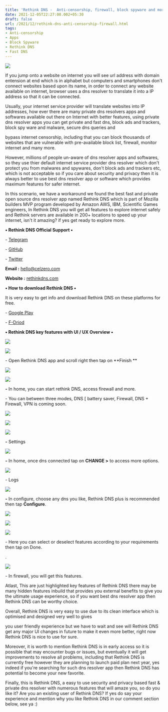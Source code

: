 ```yaml
---
title: 'Rethink DNS -  Anti-censorship, firewall, block spyware and more.'
date: 2021-12-05T22:27:00.002+05:30
draft: false
url: /2021/12/rethink-dns-anti-censorship-firewall.html
tags: 
- Anti-censorship
- Apps
- Block Spyware
- Rethink DNS
- Fast DNS
---
```


 [![](https://lh3.googleusercontent.com/-PDoWHmMXUdE/YazvbqK7x_I/AAAAAAAAHt4/ox5d-le8JKgMLGq8n_1d_GhxixbXH8cngCNcBGAsYHQ/s1600/1638723431334603-0.png)](https://lh3.googleusercontent.com/-PDoWHmMXUdE/YazvbqK7x_I/AAAAAAAAHt4/ox5d-le8JKgMLGq8n_1d_GhxixbXH8cngCNcBGAsYHQ/s1600/1638723431334603-0.png) 

  

If you jump onto a website on internet you will see url address with domain entension at end which is in alphabet but computers and smartphones don't connect websites based upon its name, in order to connect any website available on internet, browser uses a dns resolver to translate it into a IP address so that it can be connected.

  

Usually, your internet service provider will translate websites into IP addresses, how ever there are many private dns resolvers apps and softwares available out there on Internet with better features, using private dns resolver apps you can get private and fast dns, block ads and trackers, block spy ware and malware, secure dns queries and

bypass internet censorship, including that you can block thousands of websites that are vulnerable with pre-available block list, firewall, monitor internet and many more.

  

However, millions of people un-aware of dns resolver apps and softwares, so they use thier default internet service provider dns resolver which don't protect you from malwares and spywares, don't block ads and trackers etc, which is not acceptable so if you care about security and privacy then it is always better to use best dns resolver app or software which provides maximum features for safer internet.

  

In this scenario, we have a workaround we found the best fast and private open source dns resolver app named Rethink DNS which is part of Mozilla builders MVP program developed by Amazon AWS, IBM, Scientific Games engineers, In Rethink DNS you will get all features to explore internet safely and Rethink servers are available in 200+ locations to speed up your internet, isn't it amazing? if yes get ready to explore more.

  

**• Rethink DNS Official Support •**

\- [Telegram](https://t.me/rethinkdns)

\- [GitHub](https://github.com/celzero)

\- [Twitter](https://twitter.com/rethinkdns)

  

**Email :** [hello@celzero.com](http://hello@celzero.com)

**Website :** [rethinkdns.com](https://www.rethinkdns.com/)

**• How to download Rethink DNS •**

It is very easy to get info and download Rethink DNS on these platforms for free.

  

\- [Google Play](https://www.rethinkdns.com/)

\- [F-Driod](https://f-droid.org/packages/com.celzero.bravedns/)

**• Rethink DNS key features with UI / UX Overview •**

 **[![](https://lh3.googleusercontent.com/-eQqeNiWaWno/YazvZzwkD7I/AAAAAAAAHtw/w-u6Ch2cU1s2BBndiOeR9fugCJjns-e8wCNcBGAsYHQ/s1600/1638723425945099-1.png)](https://lh3.googleusercontent.com/-eQqeNiWaWno/YazvZzwkD7I/AAAAAAAAHtw/w-u6Ch2cU1s2BBndiOeR9fugCJjns-e8wCNcBGAsYHQ/s1600/1638723425945099-1.png)** 

 **[![](https://lh3.googleusercontent.com/-naPpa6Q4WIU/YazvYqN8mXI/AAAAAAAAHto/AJ5M_u9qvKI1i8gelMaQ9gQrAaO4UQ5cgCNcBGAsYHQ/s1600/1638723420514517-2.png)](https://lh3.googleusercontent.com/-naPpa6Q4WIU/YazvYqN8mXI/AAAAAAAAHto/AJ5M_u9qvKI1i8gelMaQ9gQrAaO4UQ5cgCNcBGAsYHQ/s1600/1638723420514517-2.png)** 

\- Open Rethink DNS app and scroll right then tap on **Finish **

 **[![](https://lh3.googleusercontent.com/-dPLUrGBucRc/YazvXCvEvJI/AAAAAAAAHtk/DA8loox_C503eIjC8wEQNcWFppLupML3gCNcBGAsYHQ/s1600/1638723415093768-3.png)](https://lh3.googleusercontent.com/-dPLUrGBucRc/YazvXCvEvJI/AAAAAAAAHtk/DA8loox_C503eIjC8wEQNcWFppLupML3gCNcBGAsYHQ/s1600/1638723415093768-3.png)** 

 **[![](https://lh3.googleusercontent.com/-qdxjYOBqfmY/YazvV60EHQI/AAAAAAAAHtg/RwW7NqeKscQjVUQl3IerznLWFVsV8YB3QCNcBGAsYHQ/s1600/1638723409716422-4.png)](https://lh3.googleusercontent.com/-qdxjYOBqfmY/YazvV60EHQI/AAAAAAAAHtg/RwW7NqeKscQjVUQl3IerznLWFVsV8YB3QCNcBGAsYHQ/s1600/1638723409716422-4.png)** 

**\-** In home, you can start rethink DNS, access firewall and more.  

  

\- You can between three modes, DNS \[ battery saver, Firewall, DNS + Firewall, VPN is coming soon.

 **[![](https://lh3.googleusercontent.com/-aoPJbKlkbtU/YazvUb6mqmI/AAAAAAAAHtc/YuW36Xp5oacRVztKNk270Ug0yOqAJOHeQCNcBGAsYHQ/s1600/1638723403336908-5.png)](https://lh3.googleusercontent.com/-aoPJbKlkbtU/YazvUb6mqmI/AAAAAAAAHtc/YuW36Xp5oacRVztKNk270Ug0yOqAJOHeQCNcBGAsYHQ/s1600/1638723403336908-5.png)** 

 **[![](https://lh3.googleusercontent.com/-GcY7by-tRgA/YazvS0FcNdI/AAAAAAAAHtY/Wal9Gd_leSAI-knm26yuOaefsHz12E-BgCNcBGAsYHQ/s1600/1638723398763910-6.png)](https://lh3.googleusercontent.com/-GcY7by-tRgA/YazvS0FcNdI/AAAAAAAAHtY/Wal9Gd_leSAI-knm26yuOaefsHz12E-BgCNcBGAsYHQ/s1600/1638723398763910-6.png)** 

 **[![](https://lh3.googleusercontent.com/-RFoTmIBtE4Q/YazvRtjhRnI/AAAAAAAAHtU/VIlRgubXtewmqH6wqlSFlcz1nQfgAtMPQCNcBGAsYHQ/s1600/1638723393388350-7.png)](https://lh3.googleusercontent.com/-RFoTmIBtE4Q/YazvRtjhRnI/AAAAAAAAHtU/VIlRgubXtewmqH6wqlSFlcz1nQfgAtMPQCNcBGAsYHQ/s1600/1638723393388350-7.png)** 

**\-** Settings

 **[![](https://lh3.googleusercontent.com/-hnjT97rqy08/YazvQbu4nHI/AAAAAAAAHtQ/Zsgei4t_914jzn1l00Uo2tgCEd4KfRL_ACNcBGAsYHQ/s1600/1638723387822949-8.png)](https://lh3.googleusercontent.com/-hnjT97rqy08/YazvQbu4nHI/AAAAAAAAHtQ/Zsgei4t_914jzn1l00Uo2tgCEd4KfRL_ACNcBGAsYHQ/s1600/1638723387822949-8.png)** 

**\-** In home, once dns connected tap on **CHANGE >** to access more options.

 **[![](https://lh3.googleusercontent.com/-Z8DUfSu88WQ/YazvO7HNm8I/AAAAAAAAHtM/RmzllXrYEYkjkltPh3Arjsj0kSozNHgpgCNcBGAsYHQ/s1600/1638723382579732-9.png)](https://lh3.googleusercontent.com/-Z8DUfSu88WQ/YazvO7HNm8I/AAAAAAAAHtM/RmzllXrYEYkjkltPh3Arjsj0kSozNHgpgCNcBGAsYHQ/s1600/1638723382579732-9.png)** 

\- Logs

 **[![](https://lh3.googleusercontent.com/-79X_Bv9eC8E/YazvNqu-oBI/AAAAAAAAHtI/WRC_3alLLkMB2obCjh6ROcIVtJLjH-JYACNcBGAsYHQ/s1600/1638723378423318-10.png)](https://lh3.googleusercontent.com/-79X_Bv9eC8E/YazvNqu-oBI/AAAAAAAAHtI/WRC_3alLLkMB2obCjh6ROcIVtJLjH-JYACNcBGAsYHQ/s1600/1638723378423318-10.png)** 

**\-** In configure, choose any dns you like, Rethink DNS plus is recommended then tap **Configure**.

 **[![](https://lh3.googleusercontent.com/-XOx5Vt7uaCw/YazvMqK3QKI/AAAAAAAAHtE/DxVkqWhinmkKRG63QUj4YiKEzJGq7It8ACNcBGAsYHQ/s1600/1638723372832206-11.png)](https://lh3.googleusercontent.com/-XOx5Vt7uaCw/YazvMqK3QKI/AAAAAAAAHtE/DxVkqWhinmkKRG63QUj4YiKEzJGq7It8ACNcBGAsYHQ/s1600/1638723372832206-11.png)** 

 **[![](https://lh3.googleusercontent.com/-SazQHFx5CiQ/YazvLPgKTuI/AAAAAAAAHtA/0nJVu04oFFM0g_kNnVqOFhf0ySIRWxuoQCNcBGAsYHQ/s1600/1638723367578892-12.png)](https://lh3.googleusercontent.com/-SazQHFx5CiQ/YazvLPgKTuI/AAAAAAAAHtA/0nJVu04oFFM0g_kNnVqOFhf0ySIRWxuoQCNcBGAsYHQ/s1600/1638723367578892-12.png)** 

 **[![](https://lh3.googleusercontent.com/-EUfhbXWcyE8/YazvJyr3VOI/AAAAAAAAHs8/vxT-PTJNqeQyp7sZRbwtaa-Ame_sjd-2gCNcBGAsYHQ/s1600/1638723361095661-13.png)](https://lh3.googleusercontent.com/-EUfhbXWcyE8/YazvJyr3VOI/AAAAAAAAHs8/vxT-PTJNqeQyp7sZRbwtaa-Ame_sjd-2gCNcBGAsYHQ/s1600/1638723361095661-13.png)** 

\- Here you can select or deselect features according to your requirements then tap on Done.

.

 [![](https://lh3.googleusercontent.com/-kfrQItqkQ6g/YazvIK48FAI/AAAAAAAAHs4/o0q9aoDnxE8CnLJ4dSAQTWQFk-AofDh6gCNcBGAsYHQ/s1600/1638723353803546-14.png)](https://lh3.googleusercontent.com/-kfrQItqkQ6g/YazvIK48FAI/AAAAAAAAHs4/o0q9aoDnxE8CnLJ4dSAQTWQFk-AofDh6gCNcBGAsYHQ/s1600/1638723353803546-14.png) 

  

\- In firewall, you will get this features.

  

Atlast, This are just highlighted key features of Rethink DNS there may be many hidden features inbuild that provides you external benefits to give you the ultimate usage experience, so if you want best dns resolver app then Rethink DNS can be worthy choice.

  

Overall, Rethink DNS is very easy to use due to its clean interface which is optimised and designed very well to gives

you user friendly experience but we have to wait and see will Rethink DNS get any major UI changes in future to make it even more better, right now Rethink DNS is nice to use for sure.

  

Moreover, it is worth to mention Rethink DNS is in early access so it is possible that may encounter bugs or issues, but eventually it will get improvements to resolve all problems, including that Rethink DNS is currently free however they are planning to launch paid plan next year, yes indeed if you're searching for such dns resolver app then Rethink DNS has potential to become your new favorite.

  

Finally, this is Rethink DNS, a easy to use security and privacy based fast & private dns resolver with numerous features that will amaze you, so do you like it? Are you an existing user of Rethink DNS? If yes do say your experience and mention why you like Rethink DNS in our comment section below, see ya :)